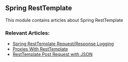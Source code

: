 ## Spring RestTemplate

This module contains articles about Spring RestTemplate

### Relevant Articles:

- [Spring RestTemplate Request/Response Logging](https://www.baeldung.com/spring-resttemplate-logging)
- [Proxies With RestTemplate](https://www.baeldung.com/java-resttemplate-proxy)
- [RestTemplate Post Request with JSON](https://www.baeldung.com/spring-resttemplate-post-json-test)
